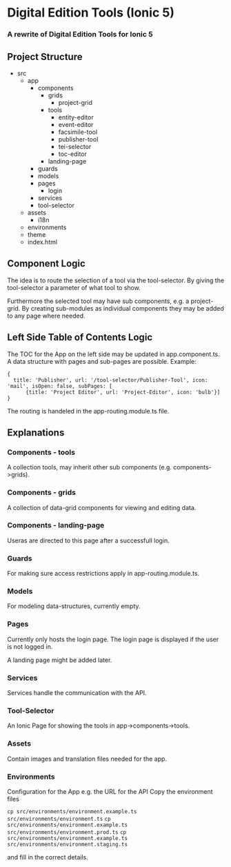 # Digital Edition Tools (Ionic 5)
### A rewrite of Digital Edition Tools for Ionic 5


## Project Structure
- src
  - app
    - components
      - grids
        - project-grid
      - tools
        - entity-editor
        - event-editor
        - facsimile-tool
        - publisher-tool
        - tei-selector
        - toc-editor
      - landing-page
    - guards
    - models
    - pages
      - login
    - services
    - tool-selector
  - assets
    - i18n
  - environments
  - theme
  - index.html
  
## Component Logic
The idea is to route the selection of a tool via the tool-selector. By giving the tool-selector a parameter of what tool to show. 

Furthermore the selected tool may have sub components, e.g. a project-grid. By creating sub-modules as individual components they may be added to any page where needed.

## Left Side Table of Contents Logic
The TOC for the App on the left side may be updated in app.component.ts. A data structure with pages and sub-pages are possible.
Example:
```
{   
  title: 'Publisher', url: '/tool-selector/Publisher-Tool', icon: 'mail', isOpen: false, subPages: [
      {title: 'Project Editor', url: 'Project-Editor', icon: 'bulb'}]
}
```
The routing is handeled in the app-routing.module.ts file.

## Explanations
### Components - tools
A collection tools, may inherit other sub components (e.g. components->grids).

### Components - grids
A collection of data-grid components for viewing and editing data.

### Components - landing-page
Useras are directed to this page after a successfull login.

### Guards
For making sure access restrictions apply in app-routing.module.ts.

### Models
For modeling data-structures, currently empty.

### Pages
Currently only hosts the login page. The login page is displayed if the user is not logged in.

A landing page might be added later.

### Services
Services handle the communication with the API.

### Tool-Selector
An Ionic Page for showing the tools in app->components->tools.

### Assets 
Contain images and translation files needed for the app.

### Environments 
Configuration for the App e.g. the URL for the API 
Copy the environment files

`cp src/environments/environment.example.ts src/environments/environment.ts`
`cp src/environments/environment.example.ts src/environments/environment.prod.ts`
`cp src/environments/environment.example.ts src/environments/environment.staging.ts`

and fill in the correct details.
